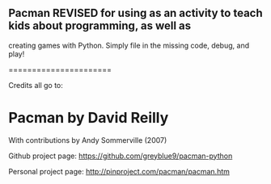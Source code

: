 ## Pacman REVISED for using as an activity to teach kids about programming, as well as 
creating games with Python. Simply file in the missing code, debug, and play!

======================

Credits all go to:

Pacman by David Reilly
======================
With contributions by Andy Sommerville (2007)

Github project page:
https://github.com/greyblue9/pacman-python

Personal project page:
http://pinproject.com/pacman/pacman.htm

